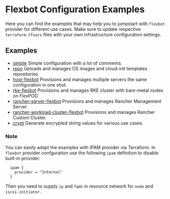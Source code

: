 # Flexbot Configuration Examples

Here you can find the examples that may help you to jumpstart with `flexbot` provider for different use cases.
Make sure to update respective `terraform.tfvars` files with your own infrastructure configuration settings.

## Examples

* [simple](./simple) Simple configuration with a lot of comments.
* [repo](./repo) Uploads and manages OS images and cloud-init templates repositories.
* [host-flexbot](./host-flexbot) Provisions and manages multiple servers the same configuration in one shot.
* [rke-flexbot](./rke-flexbot) Provisions and manages RKE cluster with bare-metal nodes on FlexPOD.
* [rancher-server-flexbot](./rancher-server-flexbot) Provisions and manages Rancher Management Server.
* [rancher-workload-cluster-flexbot](./rancher-workload-cluster-flexbot) Provisions and manages Rancher Custom Cluster.
* [crypt](./crypt) Generate encrypted string values for various use cases.

### Note
You can easily adapt the examples with IPAM provider via Terraform.
In `flexbot` provider confguration use the following `ipam` definition to disable built-in provider:
```
  ipam {
    provider = "Internal"
  }
```
Then you need to supply `ip` and `fqdn` in resource network for `node` and `iscsi-initiator`.
